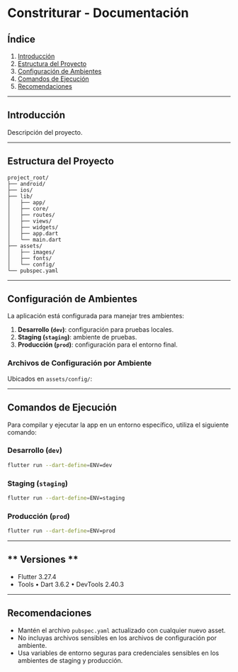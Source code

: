 # Constriturar - Documentación

## **Índice**
1. [Introducción](#introducción)
2. [Estructura del Proyecto](#estructura-del-proyecto)
3. [Configuración de Ambientes](#configuración-de-ambientes)
4. [Comandos de Ejecución](#comandos-de-ejecución)
5. [Recomendaciones](#recomendaciones)

---

## **Introducción**
Descripción del proyecto.

---

## **Estructura del Proyecto**
```plaintext
project_root/
├── android/
├── ios/
├── lib/
│   ├── app/
│   ├── core/
│   ├── routes/
│   ├── views/
│   ├── widgets/
│   ├── app.dart
│   └── main.dart
├── assets/
│   ├── images/
│   ├── fonts/
│   └── config/
└── pubspec.yaml
```

---

## **Configuración de Ambientes**
La aplicación está configurada para manejar tres ambientes:

1. **Desarrollo (`dev`)**: configuración para pruebas locales.
2. **Staging (`staging`)**: ambiente de pruebas.
3. **Producción (`prod`)**: configuración para el entorno final.

### **Archivos de Configuración por Ambiente**
Ubicados en `assets/config/`:

---

## **Comandos de Ejecución**
Para compilar y ejecutar la app en un entorno específico, utiliza el siguiente comando:

### **Desarrollo (`dev`)**
```bash
flutter run --dart-define=ENV=dev
```

### **Staging (`staging`)**
```bash
flutter run --dart-define=ENV=staging
```

### **Producción (`prod`)**
```bash
flutter run --dart-define=ENV=prod
```

---

## ** Versiones **
- Flutter 3.27.4
- Tools • Dart 3.6.2 • DevTools 2.40.3

---

## **Recomendaciones**
- Mantén el archivo `pubspec.yaml` actualizado con cualquier nuevo asset.
- No incluyas archivos sensibles en los archivos de configuración por ambiente.
- Usa variables de entorno seguras para credenciales sensibles en los ambientes de staging y producción.